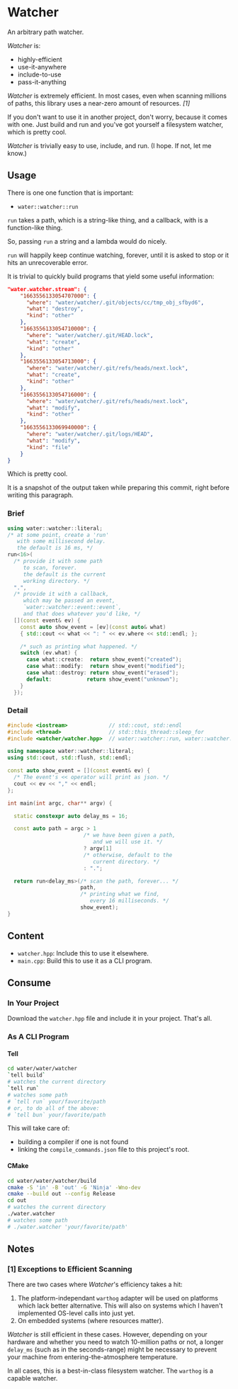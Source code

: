 # Watcher

An arbitrary path watcher.

*Watcher* is:

- highly-efficient
- use-it-anywhere
- include-to-use
- pass-it-anything

*Watcher* is extremely efficient. In most cases,
even when scanning millions of paths, this library
uses a near-zero amount of resources. *[1]*

If you don't want to use it in another project,
don't worry, because it comes with one. Just build
and run and you've got yourself a filesystem
watcher, which is pretty cool.

*Watcher* is trivially easy to use, include,
and run. (I hope. If not, let me know.)

## Usage

There is one one function that is important:
  - `water::watcher::run`

`run` takes a path, which is a string-like thing,
and a callback, with is a function-like thing.

So, passing `run` a string and a lambda would do
nicely.

`run` will happily keep continue watching, forever,
until it is asked to stop or it hits an unrecoverable
error.

It is trivial to quickly build programs that yield some
useful information:

```json
"water.watcher.stream": {
    "1663556133054707000": {
      "where": "water/watcher/.git/objects/cc/tmp_obj_sfbyd6",
      "what": "destroy",
      "kind": "other"
    },
    "1663556133054710000": {
      "where": "water/watcher/.git/HEAD.lock",
      "what": "create",
      "kind": "other"
    },
    "1663556133054713000": {
      "where": "water/watcher/.git/refs/heads/next.lock",
      "what": "create",
      "kind": "other"
    },
    "1663556133054716000": {
      "where": "water/watcher/.git/refs/heads/next.lock",
      "what": "modify",
      "kind": "other"
    },
    "1663556133069940000": {
      "where": "water/watcher/.git/logs/HEAD",
      "what": "modify",
      "kind": "file"
    }
}
```

Which is pretty cool.

It is a snapshot of the output taken while preparing this commit,
right before writing this paragraph.

### Brief

```cpp
using water::watcher::literal;
/* at some point, create a 'run'
   with some millisecond delay.
   the default is 16 ms, */
run<16>(
  /* provide it with some path
     to scan, forever.
     the default is the current
     working directory. */
  ".",
  /* provide it with a callback,
     which may be passed an event,
     `water::watcher::event::event`,
     and that does whatever you'd like, */
  [](const event& ev) {
    const auto show_event = [ev](const auto& what)
    { std::cout << what << ": " << ev.where << std::endl; };

    /* such as printing what happened. */
    switch (ev.what) {
      case what::create:  return show_event("created");
      case what::modify:  return show_event("modified");
      case what::destroy: return show_event("erased");
      default:           return show_event("unknown");
    }
  });
```

### Detail

```cpp
#include <iostream>             // std::cout, std::endl
#include <thread>               // std::this_thread::sleep_for
#include <watcher/watcher.hpp>  // water::watcher::run, water::watcher::event

using namespace water::watcher::literal;
using std::cout, std::flush, std::endl;

const auto show_event = [](const event& ev) {
  /* The event's << operator will print as json. */
  cout << ev << "," << endl;
};

int main(int argc, char** argv) {

  static constexpr auto delay_ms = 16;

  const auto path = argc > 1
                        /* we have been given a path,
                           and we will use it. */
                        ? argv[1]
                        /* otherwise, default to the
                           current directory. */
                        : ".";

  return run<delay_ms>(/* scan the path, forever... */
                       path,
                       /* printing what we find,
                          every 16 milliseconds. */
                       show_event);
}
```

## Content

- `watcher.hpp`:
    Include this to use it elsewhere.
- `main.cpp`:
    Build this to use it as a CLI program.

## Consume

### In Your Project

Download the `watcher.hpp` file and include it in
your project. That's all.

### As A CLI Program

#### Tell

```sh
cd water/water/watcher
`tell build`
# watches the current directory
`tell run`
# watches some path
# `tell run` your/favorite/path
# or, to do all of the above:
# `tell bun` your/favorite/path
```

This will take care of:
  - building a compiler if one is not found
  - linking the `compile_commands.json` file
    to this project's root.

#### CMake

```sh
cd water/water/watcher/build
cmake -S 'in' -B 'out' -G 'Ninja' -Wno-dev
cmake --build out --config Release
cd out
# watches the current directory
./water.watcher
# watches some path
# ./water.watcher 'your/favorite/path'
```

## Notes

### [1] Exceptions to Efficient Scanning

There are two cases where *Watcher*'s efficiency takes a hit:

1. The platform-independant `warthog` adapter will be used on
platforms which lack better alternative. This will also on
systems which I haven't implemented OS-level calls into just yet.
2. On embedded systems (where resources matter).

*Watcher* is still efficient in these cases. However, depending
on your hardware and whether you need to watch 10-million paths
or not, a longer `delay_ms` (such as in the seconds-range) might
be necessary to prevent your machine from entering-the-atmosphere
temperature.

In all cases, this is a best-in-class filesystem watcher.
The `warthog` is a capable watcher.
